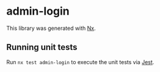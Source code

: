 # admin-login

This library was generated with [Nx](https://nx.dev).

## Running unit tests

Run `nx test admin-login` to execute the unit tests via [Jest](https://jestjs.io).
